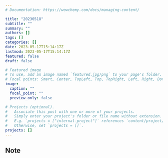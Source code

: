 ```yaml
---
# Documentation: https://wowchemy.com/docs/managing-content/

title: "20230518"
subtitle: ""
summary: ""
authors: []
tags: []
categories: []
date: 2023-05-17T15:14:17Z
lastmod: 2023-05-17T15:14:17Z
featured: false
draft: false

# Featured image
# To use, add an image named `featured.jpg/png` to your page's folder.
# Focal points: Smart, Center, TopLeft, Top, TopRight, Left, Right, BottomLeft, Bottom, BottomRight.
image:
  caption: ""
  focal_point: ""
  preview_only: false

# Projects (optional).
#   Associate this post with one or more of your projects.
#   Simply enter your project's folder or file name without extension.
#   E.g. `projects = ["internal-project"]` references `content/project/deep-learning/index.md`.
#   Otherwise, set `projects = []`.
projects: []
---
```


## Note

